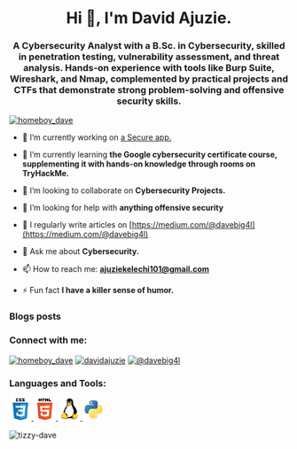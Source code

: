 <h1 align="center">Hi 👋, I'm David Ajuzie.</h1>
<h3 align="center">A Cybersecurity Analyst with a B.Sc. in Cybersecurity, skilled in penetration testing, vulnerability assessment, and threat analysis. Hands-on experience with tools like Burp Suite, Wireshark, and Nmap, complemented by practical projects and CTFs that demonstrate strong problem-solving and offensive security skills.</h3>

<p align="left"> <a href="https://twitter.com/homeboy_dave" target="blank"><img src="https://img.shields.io/twitter/follow/homeboy_dave?logo=twitter&style=for-the-badge" alt="homeboy_dave" /></a> </p>

- 🔭 I’m currently working on [a Secure app.](https://zp1v56uxy8rdx5ypatb0ockcb9tr6a-oci3--5173--96435430.local-credentialless.webcontainer-api.io/)

- 🌱 I’m currently learning **the Google cybersecurity certificate course, supplementing it with hands-on knowledge through rooms on TryHackMe.**

- 👯 I’m looking to collaborate on **Cybersecurity Projects.**

- 🤝 I’m looking for help with **anything offensive security**

- 📝 I regularly write articles on [https://medium.com/@davebig4l](https://medium.com/@davebig4l)

- 💬 Ask me about **Cybersecurity.**

- 📫 How to reach me: **ajuziekelechi101@gmail.com**

- ⚡ Fun fact **I have a killer sense of humor.**

### Blogs posts
<!-- BLOG-POST-LIST:START -->
<!-- BLOG-POST-LIST:END -->

<h3 align="left">Connect with me:</h3>
<p align="left">
<a href="https://twitter.com/homeboy_dave" target="blank"><img align="center" src="https://raw.githubusercontent.com/rahuldkjain/github-profile-readme-generator/master/src/images/icons/Social/twitter.svg" alt="homeboy_dave" height="30" width="40" /></a>
<a href="https://linkedin.com/in/davidajuzie" target="blank"><img align="center" src="https://raw.githubusercontent.com/rahuldkjain/github-profile-readme-generator/master/src/images/icons/Social/linked-in-alt.svg" alt="davidajuzie" height="30" width="40" /></a>
<a href="https://medium.com/@davebig4l" target="blank"><img align="center" src="https://raw.githubusercontent.com/rahuldkjain/github-profile-readme-generator/master/src/images/icons/Social/medium.svg" alt="@davebig4l" height="30" width="40" /></a>
</p>

<h3 align="left">Languages and Tools:</h3>
<p align="left"> <a href="https://www.w3schools.com/css/" target="_blank" rel="noreferrer"> <img src="https://raw.githubusercontent.com/devicons/devicon/master/icons/css3/css3-original-wordmark.svg" alt="css3" width="40" height="40"/> </a> <a href="https://www.w3.org/html/" target="_blank" rel="noreferrer"> <img src="https://raw.githubusercontent.com/devicons/devicon/master/icons/html5/html5-original-wordmark.svg" alt="html5" width="40" height="40"/> </a> <a href="https://www.linux.org/" target="_blank" rel="noreferrer"> <img src="https://raw.githubusercontent.com/devicons/devicon/master/icons/linux/linux-original.svg" alt="linux" width="40" height="40"/> </a> <a href="https://www.python.org" target="_blank" rel="noreferrer"> <img src="https://raw.githubusercontent.com/devicons/devicon/master/icons/python/python-original.svg" alt="python" width="40" height="40"/> </a> </p>

<p><img align="center" src="https://github-readme-stats.vercel.app/api/top-langs?username=tizzy-dave&show_icons=true&locale=en&layout=compact" alt="tizzy-dave" /></p>
